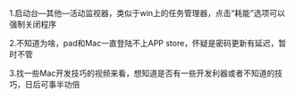 1.启动台—其他—活动监视器，类似于win上的任务管理器，点击“耗能”选项可以强制关闭程序

2.不知道为啥，pad和Mac一直登陆不上APP store，怀疑是密码更新有延迟，暂时不管

3.找一些Mac开发技巧的视频来看，想知道是否有一些开发利器或者不知道的技巧，日后可事半功倍